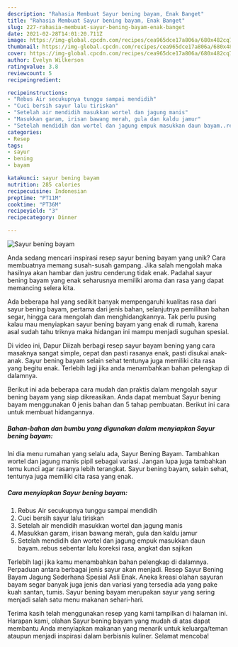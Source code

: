 ```yaml
---
description: "Rahasia Membuat Sayur bening bayam, Enak Banget"
title: "Rahasia Membuat Sayur bening bayam, Enak Banget"
slug: 227-rahasia-membuat-sayur-bening-bayam-enak-banget
date: 2021-02-28T14:01:20.711Z
image: https://img-global.cpcdn.com/recipes/cea965dce17a806a/680x482cq70/sayur-bening-bayam-foto-resep-utama.jpg
thumbnail: https://img-global.cpcdn.com/recipes/cea965dce17a806a/680x482cq70/sayur-bening-bayam-foto-resep-utama.jpg
cover: https://img-global.cpcdn.com/recipes/cea965dce17a806a/680x482cq70/sayur-bening-bayam-foto-resep-utama.jpg
author: Evelyn Wilkerson
ratingvalue: 3.8
reviewcount: 5
recipeingredient:

recipeinstructions:
- "Rebus Air secukupnya tunggu sampai mendidih"
- "Cuci bersih sayur lalu tiriskan"
- "Setelah air mendidih masukkan wortel dan jagung manis"
- "Masukkan garam, irisan bawang merah, gula dan kaldu jamur"
- "Setelah mendidih dan wortel dan jagung empuk masukkan daun bayam..rebus sebentar lalu koreksi rasa, angkat dan sajikan"
categories:
- Resep
tags:
- sayur
- bening
- bayam

katakunci: sayur bening bayam 
nutrition: 285 calories
recipecuisine: Indonesian
preptime: "PT11M"
cooktime: "PT36M"
recipeyield: "3"
recipecategory: Dinner

---
```



![Sayur bening bayam](https://img-global.cpcdn.com/recipes/cea965dce17a806a/680x482cq70/sayur-bening-bayam-foto-resep-utama.jpg)

Anda sedang mencari inspirasi resep sayur bening bayam yang unik? Cara membuatnya memang susah-susah gampang. Jika salah mengolah maka hasilnya akan hambar dan justru cenderung tidak enak. Padahal sayur bening bayam yang enak seharusnya memiliki aroma dan rasa yang dapat memancing selera kita.

Ada beberapa hal yang sedikit banyak mempengaruhi kualitas rasa dari sayur bening bayam, pertama dari jenis bahan, selanjutnya pemilihan bahan segar, hingga cara mengolah dan menghidangkannya. Tak perlu pusing kalau mau menyiapkan sayur bening bayam yang enak di rumah, karena asal sudah tahu triknya maka hidangan ini mampu menjadi suguhan spesial.

Di video ini, Dapur Diizah berbagi resep sayur bayam bening yang cara masaknya sangat simple, cepat dan pasti rasanya enak, pasti disukai anak-anak. Sayur bening bayam selain sehat tentunya juga memiliki cita rasa yang begitu enak. Terlebih lagi jika anda menambahkan bahan pelengkap di dalamnya.


Berikut ini ada beberapa cara mudah dan praktis dalam mengolah sayur bening bayam yang siap dikreasikan. Anda dapat membuat Sayur bening bayam menggunakan 0 jenis bahan dan 5 tahap pembuatan. Berikut ini cara untuk membuat hidangannya.

<!--inarticleads1-->

##### Bahan-bahan dan bumbu yang digunakan dalam menyiapkan Sayur bening bayam:



Ini dia menu rumahan yang selalu ada, Sayur Bening Bayam. Tambahkan wortel dan jagung manis pipil sebagai variasi. Jangan lupa juga tambahkan temu kunci agar rasanya lebih terangkat. Sayur bening bayam, selain sehat, tentunya juga memiliki cita rasa yang enak. 

<!--inarticleads2-->

##### Cara menyiapkan Sayur bening bayam:

1. Rebus Air secukupnya tunggu sampai mendidih
1. Cuci bersih sayur lalu tiriskan
1. Setelah air mendidih masukkan wortel dan jagung manis
1. Masukkan garam, irisan bawang merah, gula dan kaldu jamur
1. Setelah mendidih dan wortel dan jagung empuk masukkan daun bayam..rebus sebentar lalu koreksi rasa, angkat dan sajikan


Terlebih lagi jika kamu menambahkan bahan pelengkap di dalamnya. Perpaduan antara berbagai jenis sayur akan menjadi. Resep Sayur Bening Bayam Jagung Sederhana Spesial Asli Enak. Aneka kreasi olahan sayuran bayam segar banyak juga jenis dan variasi yang tersedia ada yang pake kuah santan, tumis. Sayur bening bayam merupakan sayur yang sering menjadi salah satu menu makanan sehari-hari. 

Terima kasih telah menggunakan resep yang kami tampilkan di halaman ini. Harapan kami, olahan Sayur bening bayam yang mudah di atas dapat membantu Anda menyiapkan makanan yang menarik untuk keluarga/teman ataupun menjadi inspirasi dalam berbisnis kuliner. Selamat mencoba!
